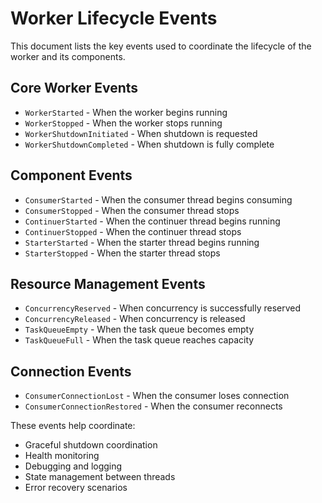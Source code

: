 # Worker Lifecycle Events

This document lists the key events used to coordinate the lifecycle of the worker and its components.

## Core Worker Events
- `WorkerStarted` - When the worker begins running
- `WorkerStopped` - When the worker stops running
- `WorkerShutdownInitiated` - When shutdown is requested
- `WorkerShutdownCompleted` - When shutdown is fully complete

## Component Events
- `ConsumerStarted` - When the consumer thread begins consuming
- `ConsumerStopped` - When the consumer thread stops
- `ContinuerStarted` - When the continuer thread begins running
- `ContinuerStopped` - When the continuer thread stops
- `StarterStarted` - When the starter thread begins running
- `StarterStopped` - When the starter thread stops

## Resource Management Events
- `ConcurrencyReserved` - When concurrency is successfully reserved
- `ConcurrencyReleased` - When concurrency is released
- `TaskQueueEmpty` - When the task queue becomes empty
- `TaskQueueFull` - When the task queue reaches capacity

## Connection Events
- `ConsumerConnectionLost` - When the consumer loses connection
- `ConsumerConnectionRestored` - When the consumer reconnects

These events help coordinate:
- Graceful shutdown coordination
- Health monitoring
- Debugging and logging
- State management between threads
- Error recovery scenarios

